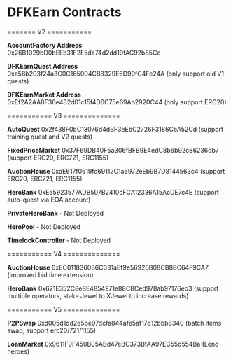 # DFKEarn Contracts

======= V2 ===========

**AccountFactory Address**
0x26B1029bD0bEEb31F2F5da74d2dd19fAC92b85Cc

**DFKEarnQuest Address**
0xa58b203f24a3C0C165094CB8329E6D90fC4Fe24A (only support old V1 quests)

**DFKEarnMarket Address**
0xEf2A2AA8F36e482d01c15f4D6C75e69Ab2920C44 (only support ERC20)

=========== V3 ==============

**AutoQuest**
0x2f438F0bC13076d4dBF3eEbC2726F3186CeA52Cd (support training quest and V2 quests)

**FixedPriceMarket**
0x37F69DB40F5a306fBFB9E4edC8b6b92c86236db7 (support ERC20, ERC721, ERC1155)

**AuctionHouse**
0xaE617f0519fc69112C1a6972eEb9B7D8144563c4 (support ERC20, ERC721, ERC1155)

**HeroBank**
0xE55923577ADB507B2410cFCA12336A15AcDE7c4E (support auto-quest via EOA account)

**PrivateHeroBank** - Not Deployed

**HeroPool** - Not Deployed

**TimelockController** - Not Deployed

=========== V4 ==============

**AuctionHouse**
0xEC011836036C031aEf9e56926B08CB8BC64F9CA7 (improved bid time extension) 

**HeroBank**
0x621E352C8e8E4854971e88CBCed978ab97176eb3 (support multiple operators, stake Jewel to XJewel to increase rewards)

=========== V5 ==============

**P2PSwap**
0xd005d1dd2e5be97dcfa844afe5af17d12bbb8340 (batch items swap, support erc20/721/1155)

**LoanMarket** 
0x9611F9F450B05ABd47eBC373BfAA97EC55d554Ba (Lend heroes) 

